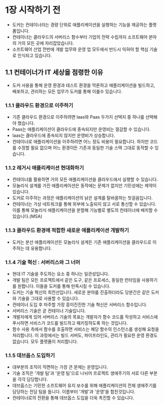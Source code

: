 # 1장 시작하기 전

* 도커는 컨테이너라는 경량 단위로 애플리케이션을 실행하는 기능을 제공하는 플랫폼입니다.
* 컨테이너는 클라우드의 서버리스 함수부터 기업의 전략 수립까지 소프트웨어 분야의 거의 모든 곳에 자리잡았습니다.
* 소프트웨어 산업 전반에 개발 업무와 운영 업 모두에서 반드시 익혀야 할 핵심 기술로 인식되고 있습니다.

## 1.1 컨테이너가 IT 세상을 점령한 이유

* 도커 사용을 통해 운영 환경과 테스트 환경을 막론하고 애플리케이션을 빌드하고, 배포하고, 관리하는 모든 업무가 도커를 통해 이룰수 있습니다.

### 1.1.1 클라우드 환경으로 이주하기

* 기존 클라우드 환경으로 이주하려면 Iaas와 Paas 두가지 선택지 중 하나를 선택해야 했습니다.
* Paas는 애플리케이션이 클라우드에 종속되지만 운영비는 절감할 수 있습니다.
* Iaas는 클라우드에 종속되지 않지만 운영비가 상승합니다.
* 컨테이너로 애플리케이션을 이주하려면 어느 정도 비용이 필요합니다. 하지만 코드를 수정할 필요 없으며 어느 환경이든 기존과 동일한 기술 스택 그대로 동작할 수 있습니다.

### 1.1.2 레거시 애플리케이션 현대화하기

* 컨테이너를 활용하면 거의 모든 애플리케이션을 클라우드에서 실행할 수 있습니다.
* 모놀리식 설계를 가진 애플리케이션은 동작에는 문제가 없지만 기민성에는 제약이 있습니다.
* 도커로 이주하는 과정은 애플리케이션의 낡은 설계를 탈바꿈하는 첫걸음입니다.
* 컨테이너는 가상 네트워크를 통해 외부에 노출되지 않고 서로 통신할 수 있습니다. 이를 통해 모놀리식 애플리케이션을 분할해 기능별로 별도의 컨테이너에 배치할 수 있습니다.(MSA)

### 1.1.3 클라우드 환경에 적합한 새로운 애플리케이션 개발하기

* 도커는 분산 애플리케이션든 모놀리식 설계든 기존 애플리케이션을 클라우드로 이주하는 데 유용합니다.

### 1.1.4 기술 혁신 : 서버리스와 그 너머

* 현대 IT 기술을 주도하는 요소 중 하나는 일관성입니다.
* 개발 팀은 모든 프로젝트에서 같은 도구, 같은 프로세스, 동일한 런타임을 사용하기를 원합니다. 이들을 도커를 통해 만족시킬 수 있습니다.
* 도커는 기술 혁신의 최전선입니다. 새로운 분야를 진출하더라도 당분간은 같은 도커와 기술을 그대로 사용할 수 있습니다.
* 컨테이너 도입 후 마주할 가장 흥미진진한 기술 혁신은 서버리스 함수입니다.
* 서버리스 기술은 곧 컨테이너 기술입니다.
* 개발자에게 있어 서버리스 기술의 목표는 개발자가 함수 코드를 작성하고 서비스에 푸시하면 서비스가 코드를 빌드하고 패키징하도록 하는 것입니다.
* 함수 사용 측에서 함수를 호출하면 서비스는 해당 함수의 인스턴스를 생성해 요청을 처리합니다. 이 과정에서는 빌드 서버도, 파이프라인도, 관리가 필요한 운영 환경도 없습니다. 모두 플랫폼이 처리합니다.

### 1.1.5 데브옵스 도입하기

* 대부분의 조직이 직면하는 가장 큰 문제는 운영입니다.
* 기술 조직은 '개발 팀'과 '운영 팀'으로 나뉘어 프로젝트 생애주기의 서로 다른 부분을 각각 담당합니다.
* 데브옵스는 기민한 소프트웨어 유지 보수를 위해 애플리케이션의 전체 생애주기를 담당하는 전담 팀을 둡니다. 이름부터 '개발'과 '운영'을 합친것입니다.
* 컨테이너로의 전환을 통해 데브옵스 도입을 더욱 촉진할 수 있습니다.

